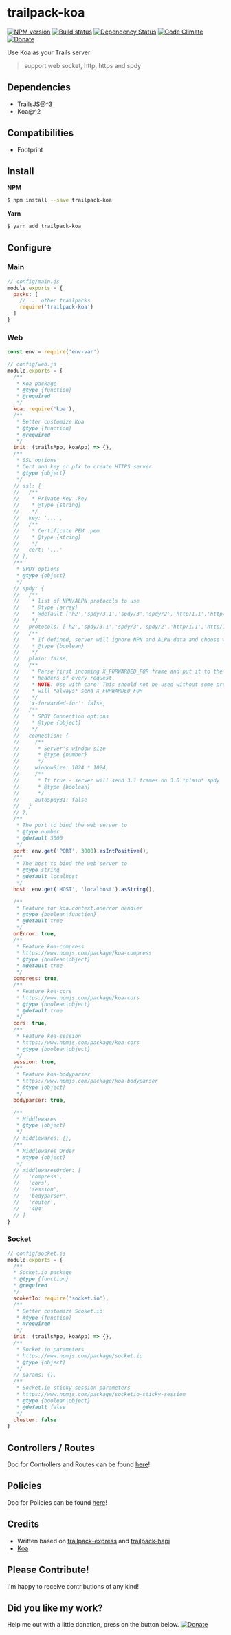 # trailpack-koa

[![NPM version][npm-image]][npm-url]
[![Build status][ci-image]][ci-url]
[![Dependency Status][daviddm-image]][daviddm-url]
[![Code Climate][codeclimate-image]][codeclimate-url]
[![Donate][donate-image]][donate-url]

Use Koa as your Trails server

> support web socket, http, https and spdy

## Dependencies

- TrailsJS@^3
- Koa@^2

## Compatibilities

- Footprint

## Install

**NPM**
```sh
$ npm install --save trailpack-koa
```
**Yarn**
```sh
$ yarn add trailpack-koa
```

## Configure

### Main

```js
// config/main.js
module.exports = {
  packs: [
    // ... other trailpacks
    require('trailpack-koa')
  ]
}
```

### Web

```js
const env = require('env-var')

// config/web.js
module.exports = {
  /**
   * Koa package
   * @type {function}
   * @required
   */
  koa: require('koa'),
  /**
   * Better customize Koa
   * @type {function}
   * @required
   */
  init: (trailsApp, koaApp) => {},
  /**
   * SSL options
   * Cert and key or pfx to create HTTPS server
   * @type {object}
   */
  // ssl: {
  //   /**
  //    * Private Key .key
  //    * @type {string}
  //    */
  //   key: '...',
  //   /**
  //    * Certificate PEM .pem
  //    * @type {string}
  //    */
  //   cert: '...'
  // },
  /**
   * SPDY options
   * @type {object}
   */
  // spdy: {
  //   /**
  //    * list of NPN/ALPN protocols to use
  //    * @type {array}
  //    * @default ['h2','spdy/3.1','spdy/3','spdy/2','http/1.1','http/1.0']
  //    */
  //   protocols: ['h2','spdy/3.1','spdy/3','spdy/2','http/1.1','http/1.0'],
  //   /**
  //    * If defined, server will ignore NPN and ALPN data and choose whether to use spdy or plain http by looking at first data packet.
  //    * @type {boolean}
  //    */
  //   plain: false,
  //   /**
  //    * Parse first incoming X_FORWARDED_FOR frame and put it to the
  //    * headers of every request.
  //    * NOTE: Use with care! This should not be used without some proxy that
  //    * will *always* send X_FORWARDED_FOR
  //    */
  //   'x-forwarded-for': false,
  //   /**
  //    * SPDY Connection options
  //    * @type {object}
  //    */
  //   connection: {
  //     /**
  //      * Server's window size
  //      * @type {number}
  //      */
  //     windowSize: 1024 * 1024,
  //     /**
  //      * If true - server will send 3.1 frames on 3.0 *plain* spdy
  //      * @type {boolean}
  //      */
  //     autoSpdy31: false
  //   }
  // },
  /**
   * The port to bind the web server to
   * @type number
   * @default 3000
   */
  port: env.get('PORT', 3000).asIntPositive(),
  /**
   * The host to bind the web server to
   * @type string
   * @default localhost
   */
  host: env.get('HOST', 'localhost').asString(),

  /**
   * Feature for koa.context.onerror handler
   * @type {boolean|function}
   * @default true
   */
  onError: true,
  /**
   * Feature koa-compress
   * https://www.npmjs.com/package/koa-compress
   * @type {boolean|object}
   * @default true
   */
  compress: true,
  /**
   * Feature koa-cors
   * https://www.npmjs.com/package/koa-cors
   * @type {boolean|object}
   * @default true
   */
  cors: true,
  /**
   * Feature koa-session
   * https://www.npmjs.com/package/koa-cors
   * @type {boolean|object}
   */
  session: true,
  /**
   * Feature koa-bodyparser
   * https://www.npmjs.com/package/koa-bodyparser
   * @type {object}
   */
  bodyparser: true,

  /**
   * Middlewares
   * @type {object}
   */
  // middlewares: {},
  /**
   * Middlewares Order
   * @type {object}
   */
  // middlewaresOrder: [
  //   'compress',
  //   'cors',
  //   'session',
  //   'bodyparser',
  //   'router',
  //   '404'
  // ]
}
```

### Socket

```js
// config/socket.js
module.exports = {
  /**
  * Socket.io package
  * @type {function}
  * @required
  */
  scoketIo: require('socket.io'),
  /**
   * Better customize Scoket.io
   * @type {function}
   * @required
   */
  init: (trailsApp, koaApp) => {},
  /**
   * Socket.io parameters
   * https://www.npmjs.com/package/socket.io
   * @type {object}
   */
  // params: {},
  /**
   * Socket.io sticky session parameters
   * https://www.npmjs.com/package/socketio-sticky-session
   * @type {boolean|object}
   * @default false
   */
  cluster: false
}
```

## Controllers / Routes

Doc for Controllers and Routes can be found [here](./docs/concepts/controllers/README.md)!

## Policies

Doc for Policies can be found [here](./docs/concepts/policies/README.md)!

## Credits

- Written based on [trailpack-express](https://github.com/trailsjs/trailpack-express) and [trailpack-hapi](https://github.com/trailsjs/trailpack-hapi)
- [Koa](https://koajs.com)

## Please Contribute!

I'm happy to receive contributions of any kind!

## Did you like my work?
Help me out with a little donation, press on the button below.
[![Donate][donate-image]][donate-url]

[npm-image]: https://img.shields.io/npm/v/trailpack-koa.svg?style=flat-square
[npm-url]: https://npmjs.org/package/trailpack-koa
[ci-image]: https://img.shields.io/travis/matteozambon89/trailpack-koa/master.svg?style=flat-square
[ci-url]: https://travis-ci.org/matteozambon89/trailpack-koa
[daviddm-image]: http://img.shields.io/david/matteozambon89/trailpack-koa.svg?style=flat-square
[daviddm-url]: https://david-dm.org/matteozambon89/trailpack-koa
[codeclimate-image]: https://img.shields.io/codeclimate/github/matteozambon89/trailpack-koa.svg?style=flat-square
[codeclimate-url]: https://codeclimate.com/github/matteozambon89/trailpack-koa
[donate-image]: https://img.shields.io/badge/Donate-PayPal-green.svg
[donate-url]: matteo.zambon.89@gmail.com
